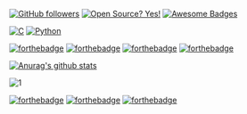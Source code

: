 [![GitHub followers](https://img.shields.io/github/followers/LyeZinho.svg?style=flat-square&label=Follow&maxAge=2592000)](https://github.com/spimy?tab=followers)
[![Open Source? Yes!](https://badgen.net/badge/Open%20Source%20%3F/Yes%21/blue?icon=github)](https://github.com/Naereen/badges/)
[![Awesome Badges](https://img.shields.io/badge/badges-awesome-green.svg)](https://github.com/Naereen/badges)





[![C](https://i.imgur.com/zINUxVf.png)](https://en.wikipedia.org/wiki/C_(programming_language))
[![Python](https://github.com/jalbertsr/logo-badge-images/blob/master/img/rsz_python.png?raw=true)](https://www.python.org/)






[![forthebadge](https://forthebadge.com/images/badges/it-works-why.svg)](https://forthebadge.com)
[![forthebadge](https://forthebadge.com/images/badges/ctrl-c-ctrl-v.svg)](https://forthebadge.com)
[![forthebadge](https://forthebadge.com/images/badges/built-with-love.svg)](https://forthebadge.com)
[![forthebadge](https://forthebadge.com/images/badges/not-a-bug-a-feature.svg)](https://forthebadge.com)





[![Anurag's github stats](https://github-readme-stats.vercel.app/api?username=LyeZinho&theme=blue-green)](https://github.com/anuraghazra/github-readme-stats)



![1](https://github-readme-stats.vercel.app/api/top-langs/?username=LyeZinho&theme=blue-green)


[![forthebadge](https://forthebadge.com/images/badges/made-with-javascript.svg)](https://forthebadge.com)
[![forthebadge](https://forthebadge.com/images/badges/made-with-python.svg)](https://forthebadge.com)
[![forthebadge](https://forthebadge.com/images/badges/made-with-c.svg)](https://forthebadge.com)






















